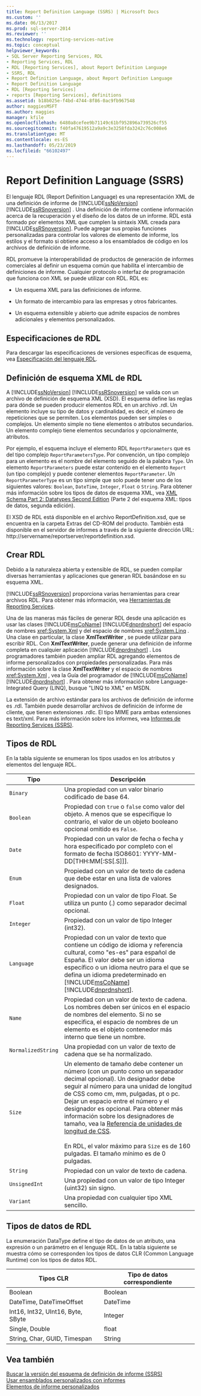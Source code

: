 ```yaml
---
title: Report Definition Language (SSRS) | Microsoft Docs
ms.custom: ''
ms.date: 06/13/2017
ms.prod: sql-server-2014
ms.reviewer: ''
ms.technology: reporting-services-native
ms.topic: conceptual
helpviewer_keywords:
- SQL Server Reporting Services, RDL
- Reporting Services, RDL
- RDL [Reporting Services], about Report Definition Language
- SSRS, RDL
- Report Definition Language, about Report Definition Language
- Report Definition Language
- RDL [Reporting Services]
- reports [Reporting Services], definitions
ms.assetid: b18b025e-f4bd-4744-8f86-0ac9fb967548
author: maggiesMSFT
ms.author: maggies
manager: kfile
ms.openlocfilehash: 6480a8cefee9b71149c61bf952896a739526cf55
ms.sourcegitcommit: f40fa47619512a9a9c3e3258fda3242c76c008e6
ms.translationtype: MT
ms.contentlocale: es-ES
ms.lasthandoff: 05/23/2019
ms.locfileid: "66102497"
---
```

# <a name="report-definition-language-ssrs"></a>Report Definition Language (SSRS)
  El lenguaje RDL (Report Definition Language) es una representación XML de una definición de informe de [!INCLUDE[ssNoVersion](../../includes/ssnoversion-md.md)] [!INCLUDE[ssRSnoversion](../../includes/ssrsnoversion-md.md)] . Una definición de informe contiene información acerca de la recuperación y el diseño de los datos de un informe. RDL está formado por elementos XML que cumplen la sintaxis XML creada para [!INCLUDE[ssRSnoversion](../../includes/ssrsnoversion-md.md)]. Puede agregar sus propias funciones personalizadas para controlar los valores de elemento de informe, los estilos y el formato si obtiene acceso a los ensamblados de código en los archivos de definición de informe.  
  
 RDL promueve la interoperabilidad de productos de generación de informes comerciales al definir un esquema común que habilita el intercambio de definiciones de informe. Cualquier protocolo o interfaz de programación que funciona con XML se puede utilizar con RDL. RDL es:  
  
-   Un esquema XML para las definiciones de informe.  
  
-   Un formato de intercambio para las empresas y otros fabricantes.  
  
-   Un esquema extensible y abierto que admite espacios de nombres adicionales y elementos personalizados.  
  
##  <a name="bkmk_RDL_Specifications"></a> Especificaciones de RDL  
 Para descargar las especificaciones de versiones específicas de esquema, vea [Especificación del lenguaje RDL](https://go.microsoft.com/fwlink/?linkid=116865).  
  
##  <a name="bkmk_RDL_XML_Schema_Definition"></a> Definición de esquema XML de RDL  
 A [!INCLUDE[ssNoVersion](../../includes/ssnoversion-md.md)] [!INCLUDE[ssRSnoversion](../../includes/ssrsnoversion-md.md)] se valida con un archivo de definición de esquema XML (XSD). El esquema define las reglas para dónde se pueden producir elementos RDL en un archivo .rdl. Un elemento incluye su tipo de datos y cardinalidad, es decir, el número de repeticiones que se permiten. Los elementos pueden ser simples o complejos. Un elemento simple no tiene elementos o atributos secundarios. Un elemento complejo tiene elementos secundarios y opcionalmente, atributos.  
  
 Por ejemplo, el esquema incluye el elemento RDL `ReportParameters` que es del tipo complejo `ReportParametersType`. Por convención, un tipo complejo para un elemento es el nombre del elemento seguido de la palabra `Type`. Un elemento `ReportParameters` puede estar contenido en el elemento `Report` (un tipo complejo) y puede contener elementos `ReportParameter`. Un `ReportParameterType` es un tipo simple que solo puede tener uno de los siguientes valores: `Boolean`, `DateTime`, `Integer`, `Float` o `String`. Para obtener más información sobre los tipos de datos de esquema XML, vea [XML Schema Part 2: Datatypes Second Edition](https://go.microsoft.com/fwlink/?linkid=4871) (Parte 2 del esquema XML: tipos de datos, segunda edición).  
  
 El XSD de RDL está disponible en el archivo ReportDefinition.xsd, que se encuentra en la carpeta Extras del CD-ROM del producto. También está disponible en el servidor de informes a través de la siguiente dirección URL: http://servername/reportserver/reportdefinition.xsd.  
  
##  <a name="bkmk_Creating_RDL"></a> Crear RDL  
 Debido a la naturaleza abierta y extensible de RDL, se pueden compilar diversas herramientas y aplicaciones que generan RDL basándose en su esquema XML.  
  
 [!INCLUDE[ssRSnoversion](../../includes/ssrsnoversion-md.md)] proporciona varias herramientas para crear archivos RDL. Para obtener más información, vea [Herramientas de Reporting Services](../tools/reporting-services-tools.md).  
  
 Una de las maneras más fáciles de generar RDL desde una aplicación es usar las clases [!INCLUDE[msCoName](../../includes/msconame-md.md)] [!INCLUDE[dnprdnshort](../../includes/dnprdnshort-md.md)] del espacio de nombres <xref:System.Xml> y del espacio de nombres <xref:System.Linq> . Una clase en particular, la clase **XmlTextWriter** , se puede utilizar para escribir RDL. Con **XmlTextWriter**, puede generar una definición de informe completa en cualquier aplicación [!INCLUDE[dnprdnshort](../../includes/dnprdnshort-md.md)] . Los programadores también pueden ampliar RDL agregando elementos de informe personalizados con propiedades personalizadas. Para más información sobre la clase **XmlTextWriter** y el espacio de nombres <xref:System.Xml> , vea la Guía del programador de [!INCLUDE[msCoName](../../includes/msconame-md.md)] [!INCLUDE[dnprdnshort](../../includes/dnprdnshort-md.md)] . Para obtener más información sobre Language-Integrated Query (LINQ), busque "LINQ to XML" en MSDN.  
  
 La extensión de archivo estándar para los archivos de definición de informe es .rdl. También puede desarrollar archivos de definición de informe de cliente, que tienen extensiones .rdlc. El tipo MIME para ambas extensiones es text/xml. Para más información sobre los informes, vea [Informes de Reporting Services &#40;SSRS&#41;](reporting-services-reports-ssrs.md).  
  
##  <a name="bkmk_RDL_Types"></a> Tipos de RDL  
 En la tabla siguiente se enumeran los tipos usados en los atributos y elementos del lenguaje RDL.  
  
|Tipo|Descripción|  
|----------|-----------------|  
|`Binary`|Una propiedad con un valor binario codificado de base 64.|  
|`Boolean`|Propiedad con `true` o `false` como valor del objeto. A menos que se especifique lo contrario, el valor de un objeto booleano opcional omitido es `False`.|  
|`Date`|Propiedad con un valor de fecha o fecha y hora especificado por completo con el formato de fecha ISO8601: YYYY-MM-DD[THH:MM[:SS[.S]]].|  
|`Enum`|Propiedad con un valor de texto de cadena que debe estar en una lista de valores designados.|  
|`Float`|Propiedad con un valor de tipo Float. Se utiliza un punto (.) como separador decimal opcional.|  
|`Integer`|Propiedad con un valor de tipo Integer (int32).|  
|`Language`|Propiedad con un valor de texto que contiene un código de idioma y referencia cultural, como "es-es" para español de España. El valor debe ser un idioma específico o un idioma neutro para el que se defina un idioma predeterminado en [!INCLUDE[msCoName](../../includes/msconame-md.md)] [!INCLUDE[dnprdnshort](../../includes/dnprdnshort-md.md)].|  
|`Name`|Propiedad con un valor de texto de cadena. Los nombres deben ser únicos en el espacio de nombres del elemento. Si no se especifica, el espacio de nombres de un elemento es el objeto contenedor más interno que tiene un nombre.|  
|`NormalizedString`|Una propiedad con un valor de texto de cadena que se ha normalizado.|  
|`Size`|Un elemento de tamaño debe contener un número (con un punto como un separador decimal opcional). Un designador debe seguir al número para una unidad de longitud de CSS como cm, mm, pulgadas, pt o pc. Dejar un espacio entre el número y el designador es opcional. Para obtener más información sobre los designadores de tamaño, vea la [Referencia de unidades de longitud de CSS](https://www.w3schools.com/CSSref/css_units.asp).<br /><br /> En RDL, el valor máximo para `Size` es de 160 pulgadas. El tamaño mínimo es de 0 pulgadas.|  
|`String`|Propiedad con un valor de texto de cadena.|  
|`UnsignedInt`|Una propiedad con un valor de tipo Integer (uint32) sin signo.|  
|`Variant`|Una propiedad con cualquier tipo XML sencillo.|  
  
##  <a name="bkmk_RDL_Data_Types"></a> Tipos de datos de RDL  
 La enumeración DataType define el tipo de datos de un atributo, una expresión o un parámetro en el lenguaje RDL. En la tabla siguiente se muestra cómo se corresponden los tipos de datos CLR (Common Language Runtime) con los tipos de datos RDL.  
  
|**Tipos CLR**|**Tipo de datos correspondiente**|  
|-----------------------|---------------------------------|  
|Boolean|Boolean|  
|DateTime, DateTimeOffset|DateTime|  
|Int16, Int32, UInt16, Byte, SByte|Integer|  
|Single, Double|float|  
|String, Char, GUID, Timespan|String|  
  
## <a name="see-also"></a>Vea también  
 [Buscar la versión del esquema de definición de informe &#40;SSRS&#41;](find-the-report-definition-schema-version-ssrs.md)   
 [Usar ensamblados personalizados con informes](../custom-assemblies/using-custom-assemblies-with-reports.md)   
 [Elementos de informe personalizados](../custom-report-items/custom-report-items.md)  
  
  
